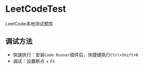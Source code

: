# LeetCodeTest

LeetCode本地测试题库

## 调试方法

- 快速执行：安装`Code Runner`插件后，快捷键执行`Ctrl+Shift+N`
- 调试：设置断点 + `F5`
